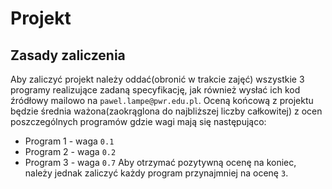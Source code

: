 Projekt
=======

Zasady zaliczenia
-----------------

Aby zaliczyć projekt należy oddać(obronić w trakcie zajęć) wszystkie 3 programy realizujące zadaną specyfikację, jak również wysłać ich kod źródłowy mailowo na `pawel.lampe@pwr.edu.pl`.
Oceną końcową z projektu będzie średnia ważona(zaokrąglona do najbliższej liczby całkowitej) z ocen poszczególnych programów gdzie wagi mają się następująco:
 - Program 1 - waga `0.1`
 - Program 2 - waga `0.2`
 - Program 3 - waga `0.7`
Aby otrzymać pozytywną ocenę na koniec, należy jednak zaliczyć każdy program przynajmniej na ocenę `3`.

